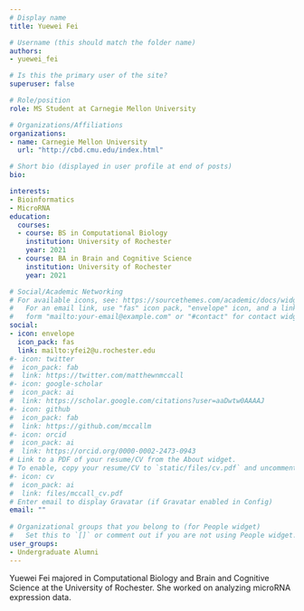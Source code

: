 ```yaml
---
# Display name
title: Yuewei Fei

# Username (this should match the folder name)
authors:
- yuewei_fei

# Is this the primary user of the site?
superuser: false

# Role/position
role: MS Student at Carnegie Mellon University

# Organizations/Affiliations
organizations:
- name: Carnegie Mellon University
  url: "http://cbd.cmu.edu/index.html"

# Short bio (displayed in user profile at end of posts)
bio: 

interests:
- Bioinformatics
- MicroRNA
education:
  courses:
  - course: BS in Computational Biology
    institution: University of Rochester
    year: 2021
  - course: BA in Brain and Cognitive Science
    institution: University of Rochester
    year: 2021

# Social/Academic Networking
# For available icons, see: https://sourcethemes.com/academic/docs/widgets/#icons
#   For an email link, use "fas" icon pack, "envelope" icon, and a link in the
#   form "mailto:your-email@example.com" or "#contact" for contact widget.
social:
- icon: envelope
  icon_pack: fas
  link: mailto:yfei2@u.rochester.edu
#- icon: twitter
#  icon_pack: fab
#  link: https://twitter.com/matthewnmccall
#- icon: google-scholar
#  icon_pack: ai
#  link: https://scholar.google.com/citations?user=aaDwtw0AAAAJ
#- icon: github
#  icon_pack: fab
#  link: https://github.com/mccallm
#- icon: orcid
#  icon_pack: ai
#  link: https://orcid.org/0000-0002-2473-0943
# Link to a PDF of your resume/CV from the About widget.
# To enable, copy your resume/CV to `static/files/cv.pdf` and uncomment the lines below.  
#- icon: cv
#  icon_pack: ai
#  link: files/mccall_cv.pdf
# Enter email to display Gravatar (if Gravatar enabled in Config)
email: ""
  
# Organizational groups that you belong to (for People widget)
#   Set this to `[]` or comment out if you are not using People widget.  
user_groups:
- Undergraduate Alumni
---
```

Yuewei Fei majored in Computational Biology and Brain and Cognitive Science at the University of Rochester. She worked on analyzing microRNA expression data.

